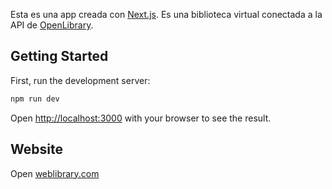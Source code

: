 Esta es una app creada con [Next.js](https://nextjs.org/). Es una biblioteca virtual conectada a la API de [OpenLibrary](https://openlibrary.org/developers/api).

## Getting Started

First, run the development server:

```bash
npm run dev
```

Open [http://localhost:3000](http://localhost:3000) with your browser to see the result.

## Website

Open [weblibrary.com]()
